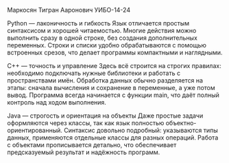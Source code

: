 Маркосян Тигран Ааронович УИБО-14-24

Python — лаконичность и гибкость
Язык отличается простым синтаксисом и хорошей читаемостью. Многие действия можно выполнить сразу в одной строке, без создания дополнительных переменных. Строки и списки удобно обрабатываются с помощью встроенных срезов, что делает программы компактными и наглядными.

C++ — точность и управление
Здесь всё строится на строгих правилах: необходимо подключать нужные библиотеки и работать с пространствами имён. Обработка данных обычно разделяется на этапы: сначала вычисления и сохранение в переменные, а уже потом вывод. Программа всегда начинается с функции main, что даёт полный контроль над ходом выполнения.

Java — строгость и ориентация на объекты
Даже простые задачи оформляются через классы, так как язык полностью объектно-ориентированный. Синтаксис довольно подробный: указываются типы данных, применяются отдельные классы для разных операций. Работа с объектами прописывается детально, что обеспечивает предсказуемый результат и надёжность программ.

